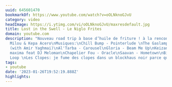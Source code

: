 ```yaml
---
uuid: 645601470
bookmarkOf: https://www.youtube.com/watch?v=oOLNknoGJvU
category: video
headImage: https://i.ytimg.com/vi/oOLNknoGJvU/maxresdefault.jpg
title: Lost in the Swell - Le Niglo Frites
domain: youtube.com
description: "Nouveau road trip à base d’huile de friture ! à la rencontre de Vincent
  Milou & Kepa Acero\nMusiques:\nChill Bump - Pointerlude \nThe Gaslamp Killer - Nissim
  (with Amir Yaghmai)\nAl'Tarba - Carousel\nGloria - Beam Me Up\nKeizan - Et spiritus
  maxima feat DJ Meloman\nChapelier Fou - Oracle\nSaavan - Hometown\nBirrd - Void
  Loop \nLes Clopes: je fume des clopes dans un blockhaus noir parce que je suis d​é​primé"
tags:
- youtube
date: '2023-01-26T19:52:19.888Z'
highlights:
---
```



